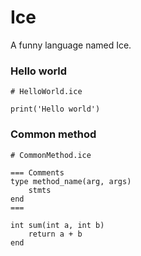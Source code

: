 # Ice
A funny language named Ice.

### Hello world
```ice
# HelloWorld.ice

print('Hello world')
```

### Common method
```ice
# CommonMethod.ice

=== Comments
type method_name(arg, args)
    stmts
end
===

int sum(int a, int b)
    return a + b
end
```
